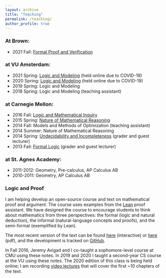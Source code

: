 ```yaml
---
layout: archive
title: "Teaching"
permalink: /teaching/
author_profile: true
---
```


### At Brown:

* 2021 Fall: [Formal Proof and Verification](https://cs.brown.edu/courses/cs1951x/)

### at VU Amsterdam:

* 2021 Spring: [Logic and Modeling]({{site.url}}/logic_and_modeling_2021/lectures) (held online due to COVID-19)
* 2020 Spring: [Logic and Modeling]({{site.url}}/logic_and_modeling) (held online due to COVID-19)
* 2019 Spring: Logic and Modeling
* 2018 Spring: Logic and Modeling (teaching assistant)

### at Carnegie Mellon:

* 2016 Fall: [Logic and Mathematical Inquiry](http://avigad.github.io/logic_and_proof) 
* 2015 Spring: [Nature of Mathematical Reasoning](80110) 
* 2014 Fall: Models and Methods of Optimization (teaching assistant)
* 2014 Summer: Nature of Mathematical Reasoning 
* 2014 Spring: [Undecidability and Incompleteness](https://oli.cmu.edu/courses/free-open/logic-proofs-course-details/) (grader and guest lecturer)
* 2013 Fall: [Formal Logic](http://www.andrew.cmu.edu/user/avigad/Teaching/landc_notes.pdf) (grader and guest lecturer)

### at St. Agnes Academy:

* 2011-2012: Geometry, Pre-calculus, AP Calculus AB 
* 2010-2011: Geometry, AP Calculus AB

### Logic and Proof

I am helping develop an open-source course and text on mathematical proof and argument. The course
uses examples from the [Lean](https://leanprover.github.io) proof assistant. We have designed the
course to encourage students to think about mathematics from three perspectives: the formal (logic
and natural deduction), the informal (natural-language concepts and proofs), and the semi-formal
(exemplified by Lean).

The most recent version of the text can be found [here](https://avigad.github.io/logic_and_proof/)
(interactive) or [here](https://avigad.github.io/logic_and_proof/logic_and_proof.pdf) (pdf), and the
development is tracked on [GitHub](https://github.com/avigad/logic_and_proof).

In Fall 2016, Jeremy Avigad and I co-taught a sophomore-level course at CMU using these notes.
In 2019 and 2020 I taught a second-year CS course at the VU using these notes.
The 2020 edition of this class is being held online; I am recording [video lectures]({{site.url}}/logic_and_modeling)
that will cover the first ~10 chapters of the text.
